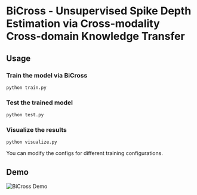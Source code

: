 # BiCross - Unsupervised Spike Depth Estimation via Cross-modality Cross-domain Knowledge Transfer

## Usage

### Train the model via BiCross
```
python train.py
```

### Test the trained model
```
python test.py
```

### Visualize the results
```
python visualize.py
```

You can modify the configs for different training configurations.

## Demo

![BiCross Demo](demo/demo.gif)
